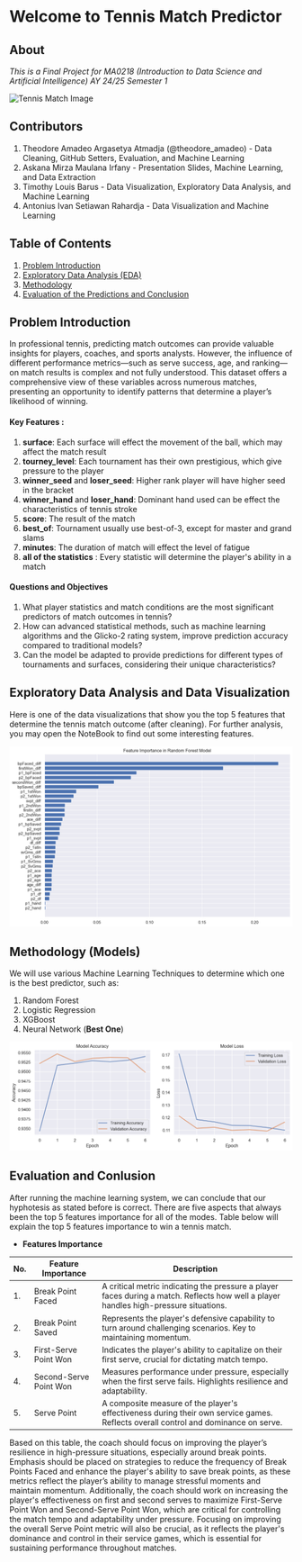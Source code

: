 # Welcome to Tennis Match Predictor

## About
_This is a Final Project for MA0218 (Introduction to Data Science and Artificial Intelligence) AY 24/25 Semester 1_

![Tennis Match Image](https://theglossarymagazine.com/wp-content/uploads/The-Grounds-of-the-All-England-Lawn-Tennis-Club-at-sunset-during-The-Champhionships-2023.AELTCJoe-Toth.webp)

## Contributors

1. Theodore Amadeo Argasetya Atmadja (@theodore_amadeo) - Data Cleaning, GitHub Setters, Evaluation, and Machine Learning
2. Askana Mirza Maulana Irfany - Presentation Slides, Machine Learning, and Data Extraction
3. Timothy Louis Barus - Data Visualization, Exploratory Data Analysis, and Machine Learning
4. Antonius Ivan Setiawan Rahardja - Data Visualization and Machine Learning

## Table of Contents

1. [Problem Introduction](#section-1)
2. [Exploratory Data Analysis (EDA)](#section-2)
3. [Methodology](#section-3)
4. [Evaluation of the Predictions and Conclusion](#section-4)

## Problem Introduction

<a id=section-1></a>

In professional tennis, predicting match outcomes can provide valuable insights for players, coaches, and sports analysts. However, the influence of different performance metrics—such as serve success, age, and ranking—on match results is complex and not fully understood. This dataset offers a comprehensive view of these variables across numerous matches, presenting an opportunity to identify patterns that determine a player’s likelihood of winning.

#### Key Features :

1. **surface**: Each surface will effect the movement of the ball, which may affect the match result
2. **tourney_level**: Each tournament has their own prestigious, which give pressure to the player
3. **winner_seed** and **loser_seed**: Higher rank player will have higher seed in the bracket
4. **winner_hand** and **loser_hand**: Dominant hand used can be effect the characteristics of tennis stroke
5. **score**: The result of the match
6. **best_of**: Tournament usually use best-of-3, except for master and grand slams
7. **minutes**: The duration of match will effect the level of fatigue
8. **all of the statistics** : Every statistic will determine the player's ability in a match

#### Questions and Objectives

1. What player statistics and match conditions are the most significant predictors of match outcomes in tennis?
2. How can advanced statistical methods, such as machine learning algorithms and the Glicko-2 rating system, improve prediction accuracy compared to traditional models?
3. Can the model be adapted to provide predictions for different types of tournaments and surfaces, considering their unique characteristics?

<a id=section-2></a>

## Exploratory Data Analysis and Data Visualization

Here is one of the data visualizations that show you the top 5 features that determine the tennis match outcome (after cleaning). For further analysis, you may open the NoteBook to find out some interesting features.

![Top 5 features importance](src/feature_importance_random_forest.png)

<a id=section-3></a>

## Methodology (Models)

<a id=section-4></a>
We will use various Machine Learning Techniques to determine which one is the best predictor, such as:

1. Random Forest
2. Logistic Regression
3. XGBoost
4. Neural Network (**Best One**)

![Neural Network](src/neural_network_graph.png)


## Evaluation and Conlusion

After running the machine learning system, we can conclude that our hyphotesis as stated before is correct. There are five aspects that always been the top 5 features importance for all of the modes. Table below will explain the top 5 features importance to win a tennis match.
- **Features Importance**

| No. | Feature Importance | Description |
|-----|-------------------|-------------|
| 1. | Break Point Faced | A critical metric indicating the pressure a player faces during a match. Reflects how well a player handles high-pressure situations. |
| 2. | Break Point Saved | Represents the player's defensive capability to turn around challenging scenarios. Key to maintaining momentum. |
| 3. | First-Serve Point Won | Indicates the player's ability to capitalize on their first serve, crucial for dictating match tempo. |
| 4. | Second-Serve Point Won | Measures performance under pressure, especially when the first serve fails. Highlights resilience and adaptability. |
| 5. | Serve Point | A composite measure of the player's effectiveness during their own service games. Reflects overall control and dominance on serve. |

Based on this table, the coach should focus on improving the player’s resilience in high-pressure situations, especially around break points. Emphasis should be placed on strategies to reduce the frequency of Break Points Faced and enhance the player's ability to save break points, as these metrics reflect the player’s ability to manage stressful moments and maintain momentum. Additionally, the coach should work on increasing the player's effectiveness on first and second serves to maximize First-Serve Point Won and Second-Serve Point Won, which are critical for controlling the match tempo and adaptability under pressure. Focusing on improving the overall Serve Point metric will also be crucial, as it reflects the player's dominance and control in their service games, which is essential for sustaining performance throughout matches.
